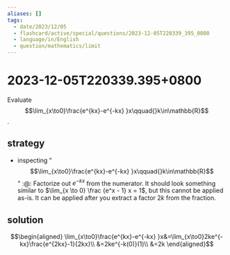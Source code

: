 ```yaml
---
aliases: []
tags:
  - date/2023/12/05
  - flashcard/active/special/questions/2023-12-05T220339_395_0800
  - language/in/English
  - question/mathematics/limit
---
```


# 2023-12-05T220339.395+0800

Evaluate $$\lim_{x\to0}\frac{e^{kx}-e^{-kx} }x\qquad{}k\in\mathbb{R}$$.

## strategy

- inspecting "$$\lim_{x\to0}\frac{e^{kx}-e^{-kx} }x\qquad{}k\in\mathbb{R}$$" :@: Factorize out $e^{-kx}$ from the numerator. It should look something similar to $\lim_{x \to 0} \frac {e^x - 1} x = 1$, but this cannot be applied as-is. It can be applied after you extract a factor $2k$ from the fraction. <!--SR:!2025-09-28,328,290-->

## solution

$$\begin{aligned}
\lim_{x\to0}\frac{e^{kx}-e^{-kx} }x&=\lim_{x\to0}2ke^{-kx}\frac{e^{2kx}-1}{2kx}\\
&=2ke^{-k(0)}(1)\\
&=2k
\end{aligned}$$
